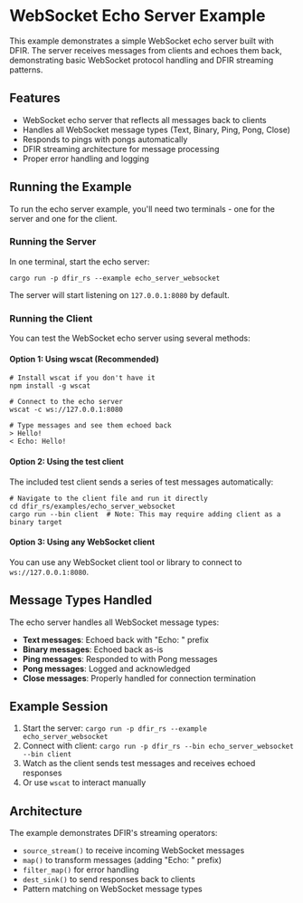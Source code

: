 # WebSocket Echo Server Example

This example demonstrates a simple WebSocket echo server built with DFIR. The server receives messages from clients 
and echoes them back, demonstrating basic WebSocket protocol handling and DFIR streaming patterns.

## Features

- WebSocket echo server that reflects all messages back to clients
- Handles all WebSocket message types (Text, Binary, Ping, Pong, Close)
- Responds to pings with pongs automatically
- DFIR streaming architecture for message processing
- Proper error handling and logging

## Running the Example

To run the echo server example, you'll need two terminals - one for the server and one for the client.

### Running the Server
In one terminal, start the echo server:
```shell
cargo run -p dfir_rs --example echo_server_websocket
```

The server will start listening on `127.0.0.1:8080` by default.

### Running the Client
You can test the WebSocket echo server using several methods:

#### Option 1: Using wscat (Recommended)
```shell
# Install wscat if you don't have it
npm install -g wscat

# Connect to the echo server
wscat -c ws://127.0.0.1:8080

# Type messages and see them echoed back
> Hello!
< Echo: Hello!
```

#### Option 2: Using the test client
The included test client sends a series of test messages automatically:
```shell
# Navigate to the client file and run it directly
cd dfir_rs/examples/echo_server_websocket
cargo run --bin client  # Note: This may require adding client as a binary target
```

#### Option 3: Using any WebSocket client
You can use any WebSocket client tool or library to connect to `ws://127.0.0.1:8080`.

## Message Types Handled

The echo server handles all WebSocket message types:

- **Text messages**: Echoed back with "Echo: " prefix
- **Binary messages**: Echoed back as-is
- **Ping messages**: Responded to with Pong messages
- **Pong messages**: Logged and acknowledged
- **Close messages**: Properly handled for connection termination

## Example Session

1. Start the server: `cargo run -p dfir_rs --example echo_server_websocket`
2. Connect with client: `cargo run -p dfir_rs --bin echo_server_websocket --bin client`
3. Watch as the client sends test messages and receives echoed responses
4. Or use `wscat` to interact manually

## Architecture

The example demonstrates DFIR's streaming operators:
- `source_stream()` to receive incoming WebSocket messages
- `map()` to transform messages (adding "Echo: " prefix)
- `filter_map()` for error handling
- `dest_sink()` to send responses back to clients
- Pattern matching on WebSocket message types
